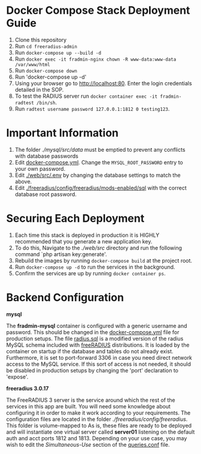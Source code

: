 # Docker Compose Stack Deployment Guide

1. Clone this repository
2. Run `cd freeradius-admin`
3. Run `docker-compose up --build -d`
4. Run `docker exec -it fradmin-nginx chown -R www-data:www-data /var/www/html`
5. Run `docker-compose down`
6. Run 'docker-compose up -d'
7. Using your browser go to [http://localhost:80](http://localhost:80). Enter the login credentials detailed in the SOP.
8. To test the RADIUS server run `docker container exec -it fradmin-radtest /bin/sh`. 
9. Run `radtest username password 127.0.0.1:1812 0 testing123`.

# Important Information

1. The folder _./mysql/src/data_ must be emptied to prevent any conflicts with database passwords
2. Edit [docker-compose.yml](docker-compose.yml). Change the `MYSQL_ROOT_PASSWORD` entry to your own password.
3. Edit [./web/src/.env](./web/src/.env) by changing the database settings to match the above.
4. Edit [./freeradius/config/freeradius/mods-enabled/sql](sql) with the correct database root password.

# Securing Each Deployment 

1. Each time this stack is deployed in production it is HIGHLY recommended that you generate a new application key.
2. To do this, Navigate to the _./web/src_ directory and run the following command `php artisan key:generate'.
3. Rebuild the images by running `docker-compose build` at the project root.
4. Run `docker-compose up -d` to run the services in the background.
5. Confirm the services are up by running `docker container ps`.

# Backend Configuration 

**mysql**

The **fradmin-mysql** container is configured with a generic username and password. This should be changed in the [docker-compose.yml](docker-compose.yml) file for production setups. The file [radius.sql](./mysql/srv/initdb.d/radius.sql) is a modified version of the radius MySQL schema included with [freeRADIUS](https://github.com/FreeRADIUS/freeradius-server) distributions. It is loaded by the container on startup if the database and tables do not already exist. Furthermore, it is set to port-forward 3306 in case you need direct network access to the MySQL service. If this sort of access is not needed, it should be disabled in production setups by changing the 'port' declaration to 'expose'.

**freeradius 3.0.17**

The FreeRADIUS 3 server is the service around which the rest of the services in this app are built. You will need some knowledge about configuring it in order to make it work according to your requirements. The configuration files are located in the folder _./freeradius/config/freeradius_. This folder is volume-mapped to As is, these files are ready to be deployed and will instantiate one virtual server called **server01** listening on the default auth and acct ports 1812 and 1813. Depending on your use case, you may wish to edit the _Simultaneous-Use_ section of the [queries.conf](./freeradius/src/mods-config/sql/main/mysql/queries.conf) file.
